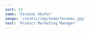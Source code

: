 ```yaml
---
sort: 12
name: 'Feranmi Okafor'
image: '/static/img/team/feranmi.jpg'
text: 'Product Marketing Manager'
---
```

